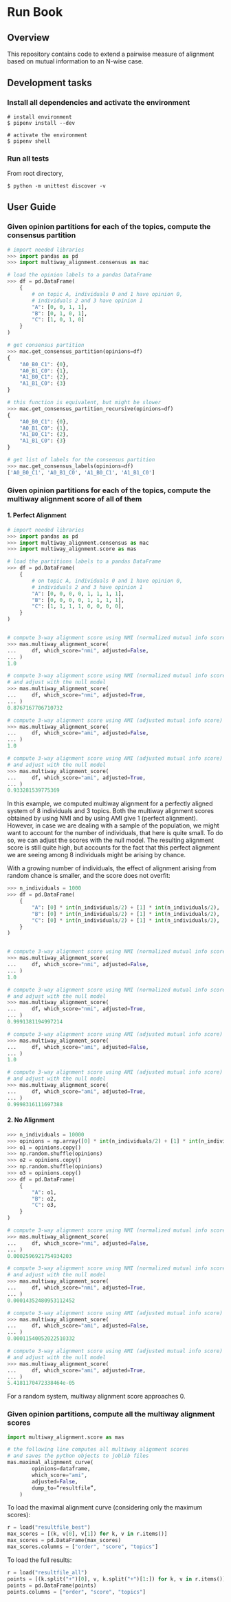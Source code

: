 # Run Book

## Overview

This repository contains code to extend a pairwise measure of alignment
based on mutual information to an N-wise case.

## Development tasks

### Install all dependencies and activate the environment

```shell
# install environment
$ pipenv install --dev

# activate the environment
$ pipenv shell
```

### Run all tests

From root directory,

```shell
$ python -m unittest discover -v
```

## User Guide

### Given opinion partitions for each of the topics, compute the consensus partition

```python
# import needed libraries
>>> import pandas as pd
>>> import multiway_alignment.consensus as mac

# load the opinion labels to a pandas DataFrame
>>> df = pd.DataFrame(
    {
        # on topic A, individuals 0 and 1 have opinion 0,
        # individuals 2 and 3 have opinion 1
        "A": [0, 0, 1, 1],
        "B": [0, 1, 0, 1],
        "C": [1, 0, 1, 0]
    }
)

# get consensus partition
>>> mac.get_consensus_partition(opinions=df)
{
    "A0_B0_C1": {0},
    "A0_B1_C0": {1},
    "A1_B0_C1": {2},
    "A1_B1_C0": {3}
}

# this function is equivalent, but might be slower
>>> mac.get_consensus_partition_recursive(opinions=df)
{
    "A0_B0_C1": {0},
    "A0_B1_C0": {1},
    "A1_B0_C1": {2},
    "A1_B1_C0": {3}
}

# get list of labels for the consensus partition
>>> mac.get_consensus_labels(opinions=df)
['A0_B0_C1', 'A0_B1_C0', 'A1_B0_C1', 'A1_B1_C0']
```

### Given opinion partitions for each of the topics, compute the multiway alignment score of all of them

#### 1. Perfect Alignment

```python
# import needed libraries
>>> import pandas as pd
>>> import multiway_alignment.consensus as mac
>>> import multiway_alignment.score as mas

# load the partitions labels to a pandas DataFrame
>>> df = pd.DataFrame(
    {
        # on topic A, individuals 0 and 1 have opinion 0,
        # individuals 2 and 3 have opinion 1
        "A": [0, 0, 0, 0, 1, 1, 1, 1],
        "B": [0, 0, 0, 0, 1, 1, 1, 1],
        "C": [1, 1, 1, 1, 0, 0, 0, 0],
    }
)


# compute 3-way alignment score using NMI (normalized mutual info score)
>>> mas.multiway_alignment_score(
...     df, which_score="nmi", adjusted=False,
... )
1.0

# compute 3-way alignment score using NMI (normalized mutual info score)
# and adjust with the null model
>>> mas.multiway_alignment_score(
...     df, which_score="nmi", adjusted=True,
... )
0.8767167706710732

# compute 3-way alignment score using AMI (adjusted mutual info score)
>>> mas.multiway_alignment_score(
...     df, which_score="ami", adjusted=False,
... )
1.0

# compute 3-way alignment score using AMI (adjusted mutual info score)
# and adjust with the null model
>>> mas.multiway_alignment_score(
...     df, which_score="ami", adjusted=True,
... )
0.933281539775369
```

In this example, we computed multiway alignment for a perfectly aligned system of 8 individuals and 3 topics.
Both the multiway alignment scores obtained by using NMI and by using AMI give 1 (perfect alignment). However, in case we are dealing with a sample of the population, we might want to account for the number of individuals, that here is quite small. To do so, we can adjust the scores with the null model. The resulting alignment score is still quite high, but accounts for the fact that this perfect alignment we are seeing among 8 individuals might be arising by chance.

With a growing number of individuals, the effect of alignment arising from random chance is smaller, and the score does not overfit:

```python
>>> n_individuals = 1000
>>> df = pd.DataFrame(
    {
        "A": [0] * int(n_individuals/2) + [1] * int(n_individuals/2),
        "B": [0] * int(n_individuals/2) + [1] * int(n_individuals/2),
        "C": [0] * int(n_individuals/2) + [1] * int(n_individuals/2),
    }
)


# compute 3-way alignment score using NMI (normalized mutual info score)
>>> mas.multiway_alignment_score(
...     df, which_score="nmi", adjusted=False,
... )
1.0

# compute 3-way alignment score using NMI (normalized mutual info score)
# and adjust with the null model
>>> mas.multiway_alignment_score(
...     df, which_score="nmi", adjusted=True,
... )
0.9991381194997214

# compute 3-way alignment score using AMI (adjusted mutual info score)
>>> mas.multiway_alignment_score(
...     df, which_score="ami", adjusted=False,
... )
1.0

# compute 3-way alignment score using AMI (adjusted mutual info score)
# and adjust with the null model
>>> mas.multiway_alignment_score(
...     df, which_score="ami", adjusted=True,
... )
0.9998316111697388
```

#### 2. No Alignment

```python
>>> n_individuals = 10000
>>> opinions = np.array([0] * int(n_individuals/2) + [1] * int(n_individuals/2))
>>> o1 = opinions.copy()
>>> np.random.shuffle(opinions)
>>> o2 = opinions.copy()
>>> np.random.shuffle(opinions)
>>> o3 = opinions.copy()
>>> df = pd.DataFrame(
    {
        "A": o1,
        "B": o2,
        "C": o3,
    }
)

# compute 3-way alignment score using NMI (normalized mutual info score)
>>> mas.multiway_alignment_score(
...     df, which_score="nmi", adjusted=False,
... )
0.0002596921754934203

# compute 3-way alignment score using NMI (normalized mutual info score)
# and adjust with the null model
>>> mas.multiway_alignment_score(
...     df, which_score="nmi", adjusted=True,
... )
0.00014352480953112452

# compute 3-way alignment score using AMI (adjusted mutual info score)
>>> mas.multiway_alignment_score(
...     df, which_score="ami", adjusted=False,
... )
0.00011540052022510332

# compute 3-way alignment score using AMI (adjusted mutual info score)
# and adjust with the null model
>>> mas.multiway_alignment_score(
...     df, which_score="ami", adjusted=True,
... )
5.4181170472338464e-05
```

For a random system, multiway alignment score approaches 0.

### Given opinion partitions, compute all the multiway alignment scores

```python
import multiway_alignment.score as mas

# the following line computes all multiway alignment scores
# and saves the python objects to joblib files
mas.maximal_alignment_curve(
        opinions=dataframe,
        which_score="ami",
        adjusted=False,
        dump_to=”resultfile”,
    )
```

To load the maximal alignment curve (considering only the maximum scores):

```python
r = load("resultfile_best")
max_scores = [(k, v[0], v[1]) for k, v in r.items()]
max_scores = pd.DataFrame(max_scores)
max_scores.columns = ["order", "score", "topics"]
```

To load the full results:

```python
r = load("resultfile_all")
points = [(k.split("+")[0], v, k.split("+")[1:]) for k, v in r.items()]
points = pd.DataFrame(points)
points.columns = ["order", "score", "topics"]
```
